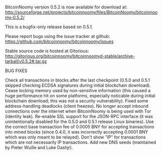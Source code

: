 BitcoinNoomy version 0.5.2 is now available for download at:
http://sourceforge.net/projects/bitcoinnoomy/files/BitcoinNoomy/bitcoinnoomy-0.5.2/

This is a bugfix-only release based on 0.5.1.

Please report bugs using the issue tracker at github:
https://github.com/bitcoinnoomy/bitcoinnoomy/issues

Stable source code is hosted at Gitorious:
http://gitorious.org/bitcoinnoomy/bitcoinnoomyd-stable/archive-tarball/v0.5.2#.tar.gz

BUG FIXES

Check all transactions in blocks after the last checkpoint (0.5.0 and 0.5.1 skipped checking ECDSA signatures during initial blockchain download).
Cease locking memory used by non-sensitive information (this caused a huge performance hit on some platforms, especially noticable during initial blockchain download; this was
not a security vulnerability).
Fixed some address-handling deadlocks (client freezes).
No longer accept inbound connections over the internet when BitcoinNoomy is being used with Tor (identity leak).
Re-enable SSL support for the JSON-RPC interface (it was unintentionally disabled for the 0.5.0 and 0.5.1 release Linux binaries).
Use the correct base transaction fee of 0.0005 BNY for accepting transactions into mined blocks (since 0.4.0, it was incorrectly accepting 0.0001 BNY which was only meant to be relayed).
Don't show "IP" for transactions which are not necessarily IP transactions.
Add new DNS seeds (maintained by Pieter Wuille and Luke Dashjr).
